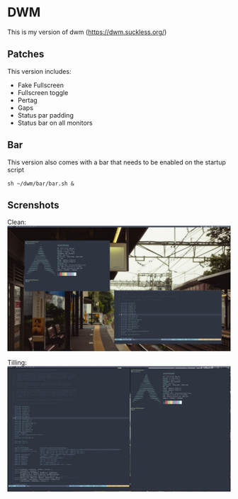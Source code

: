 # DWM
This is my version of dwm (https://dwm.suckless.org/)

## Patches

This version includes:

- Fake Fullscreen
- Fullscreen toggle
- Pertag
- Gaps
- Status par padding
- Status bar on all monitors

## Bar
This version also comes with a bar that needs to be enabled on the startup script

```
sh ~/dwm/bar/bar.sh &
```

## Screnshots
Clean:
![Clean](screenshots/clean.png?raw=true)

Tilling:
![Focused](screenshots/focused.png?raw=true)
